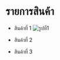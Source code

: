 # รายการสินค้า

- สินค้าที่ 1
![รูปที่1](http://howto-durian.com/wp-content/uploads/2019/04/มะม่วง.png)
- สินค้าที่ 2

- สินค้าที่ 3
